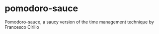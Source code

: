 # pomodoro-sauce
Pomodoro-sauce, a saucy version of the time management technique by Francesco Cirillo
